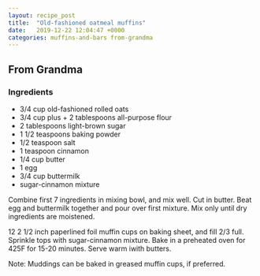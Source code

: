 ```yaml
---
layout: recipe_post
title:  "Old-fashioned oatmeal muffins"
date:   2019-12-22 12:04:47 +0000
categories: muffins-and-bars from-grandma
---
```


## From Grandma
### Ingredients
* 3/4 cup old-fashioned rolled oats
* 3/4 cup plus + 2 tablespoons all-purpose flour
* 2 tablespoons light-brown sugar
* 1 1/2 teaspoons baking powder
* 1/2 teaspoon salt
* 1 teaspoon cinnamon
* 1/4 cup butter
* 1 egg
* 3/4 cup buttermilk
* sugar-cinnamon mixture


Combine first 7 ingredients in mixing bowl, and mix well. Cut in butter. Beat egg and buttermilk together and pour over first mixture. Mix only until dry ingredients are moistened.

12 2 1/2 inch paperlined foil muffin cups on baking sheet, and fill 2/3 full. Sprinkle tops with sugar-cinnamon mixture. Bake in a preheated oven for 425F for 15-20 minutes. Serve warm iwith butters.

Note: Muddings can be baked in greased muffin cups, if preferred.
 